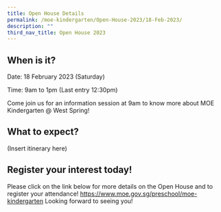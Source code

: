 ```yaml
---
title: Open House Details
permalink: /moe-kindergarten/Open-House-2023/18-Feb-2023/
description: ""
third_nav_title: Open House 2023
---
```

## When is it?
Date: 18 February 2023 (Saturday)

Time: 9am to 1pm (Last entry 12:30pm)

Come join us for an information session at 9am to know more about MOE Kindergarten @ West Spring!

## What to expect?
(Insert itinerary here)

## Register your interest today!
Please click on the link below for more details on the Open House and to register your attendance! 
https://www.moe.gov.sg/preschool/moe-kindergarten
Looking forward to seeing you!